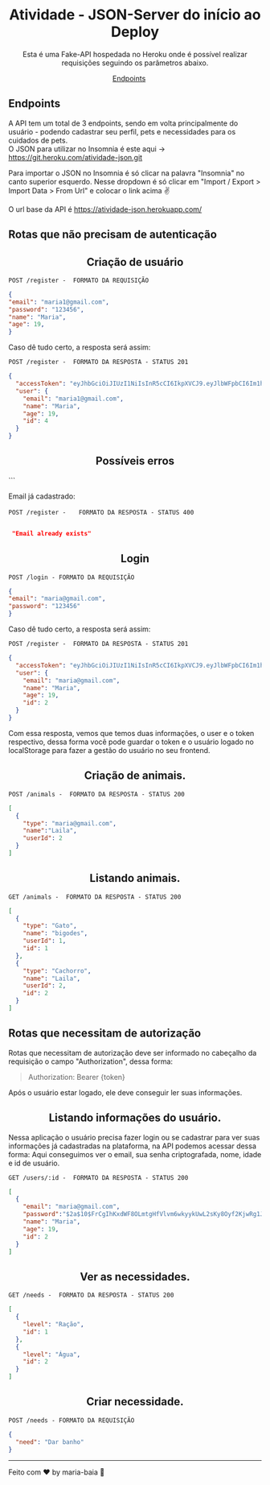 <h1 align="center">
  Atividade - JSON-Server do início ao Deploy
</h1>

<p align = "center">
Esta é uma Fake-API hospedada no Heroku onde é possível realizar requisições seguindo os parâmetros abaixo.
</p>

<p align="center">
  <a href="#endpoints">Endpoints</a>&nbsp;&nbsp;&nbsp;&nbsp;&nbsp;&nbsp;
</p>


## **Endpoints**

A API tem um total de 3 endpoints, sendo em volta principalmente do usuário - podendo cadastrar seu perfil, pets e necessidades para os cuidados de pets. <br/>
O JSON para utilizar no Insomnia é este aqui -> https://git.heroku.com/atividade-json.git

Para importar o JSON no Insomnia é só clicar na palavra "Insomnia" no canto superior esquerdo. Nesse dropdown é só clicar em "Import / Export > Import Data > From Url" e colocar o link acima :v:

O url base da API é https://atividade-json.herokuapp.com/

## Rotas que não precisam de autenticação

<h2 align ='center'> Criação de usuário </h2>

`POST /register -  FORMATO DA REQUISIÇÃO`
```json
{
"email": "maria1@gmail.com",
"password": "123456",
"name": "Maria",
"age": 19,
}
```

Caso dê tudo certo, a resposta será assim:

`POST /register -  FORMATO DA RESPOSTA - STATUS 201`
```json
{
  "accessToken": "eyJhbGciOiJIUzI1NiIsInR5cCI6IkpXVCJ9.eyJlbWFpbCI6Im1hcmlhMUBnbWFpbC5jb20iLCJpYXQiOjE2MzUyNjMyMjAsImV4cCI6MTYzNTI2NjgyMCwic3ViIjoiNCJ9.krTbGZCo6unxYsAUcwfMoxTU2GXj323DRhD_YEePMSk",
  "user": {
    "email": "maria1@gmail.com",
    "name": "Maria",
    "age": 19,
    "id": 4
  }
}
```

<h2 align ='center'> Possíveis erros </h2>
```

Email já cadastrado:

`POST /register - `
``  FORMATO DA RESPOSTA - STATUS 400``
```json

 "Email already exists"

```

<h2 align = "center"> Login </h2>

`POST /login - FORMATO DA REQUISIÇÃO`
```json
{
"email": "maria@gmail.com",
"password": "123456"
}
```

Caso dê tudo certo, a resposta será assim:

`POST /register -  FORMATO DA RESPOSTA - STATUS 201`
```json
{
  "accessToken": "eyJhbGciOiJIUzI1NiIsInR5cCI6IkpXVCJ9.eyJlbWFpbCI6Im1hcmlhQGdtYWlsLmNvbSIsImlhdCI6MTYzNTI2MzQ2MCwiZXhwIjoxNjM1MjY3MDYwLCJzdWIiOiIyIn0.L90h-Byt7fGgAhtw1uKX9QntsIwSjOs3fRf20Jcv-kc",
  "user": {
    "email": "maria@gmail.com",
    "name": "Maria",
    "age": 19,
    "id": 2
  }
}
```

Com essa resposta, vemos que temos duas informações, o user e o token respectivo, dessa forma você pode guardar o token e o usuário logado no localStorage para fazer a gestão do usuário no seu frontend.

<h2 align ='center'> Criação de animais. </h2>

`POST /animals -  FORMATO DA RESPOSTA - STATUS 200`
```json
[
  {
    "type": "maria@gmail.com",
    "name":"Laila",
    "userId": 2
  }
]

```

<h2 align ='center'> Listando animais. </h2>

`GET /animals -  FORMATO DA RESPOSTA - STATUS 200`
```json
[
  {
    "type": "Gato",
    "name": "bigodes",
    "userId": 1,
    "id": 1
  },
  {
    "type": "Cachorro",
    "name": "Laila",
    "userId": 2,
    "id": 2
  }
]

```

## Rotas que necessitam de autorização

Rotas que necessitam de autorização deve ser informado no cabeçalho da requisição o campo "Authorization", dessa forma:

> Authorization: Bearer {token}

Após o usuário estar logado, ele deve conseguir ler suas informações.

<h2 align ='center'> Listando informações do usuário. </h2>

Nessa aplicação o usuário precisa fazer login ou se cadastrar para ver suas informações já cadastradas na plataforma, na API podemos acessar dessa forma:
Aqui conseguimos ver o email, sua senha criptografada, nome, idade e id de usuário.

`GET /users/:id -  FORMATO DA RESPOSTA - STATUS 200`
```json
[
  {
    "email": "maria@gmail.com",
    "password":"$2a$10$FrCgIhKxdWF8OLmtgHfVlvm6wkyykUwL2sKy8Oyf2KjwRg1JL2",
    "name": "Maria",
    "age": 19,
    "id": 2
  }
]

```

<h2 align ='center'> Ver as necessidades. </h2>

`GET /needs -  FORMATO DA RESPOSTA - STATUS 200`
```json
[
  {
    "level": "Ração",
    "id": 1
  },
  {
    "level": "Água",
    "id": 2
  }
]

```

<h2 align ='center'> Criar necessidade. </h2>

`POST /needs - FORMATO DA REQUISIÇÃO`
```json
{
  "need": "Dar banho"
}
```

---
Feito com ♥ by maria-baia :wave:
